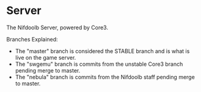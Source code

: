 # Server
The Nifdoolb Server, powered by Core3.

Branches Explained:
* The "master" branch is considered the STABLE branch and is what is live on the game server.
* The "swgemu" branch is commits from the unstable Core3 branch pending merge to master.
* The "nebula" branch is commits from the Nifdoolb staff pending merge to master.
